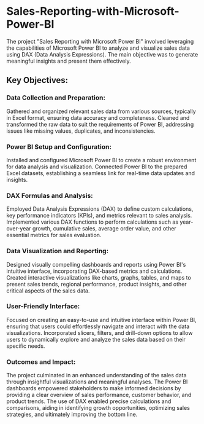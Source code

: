 # Sales-Reporting-with-Microsoft-Power-BI
The project "Sales Reporting with Microsoft Power BI" involved leveraging the capabilities of Microsoft Power BI to analyze and visualize sales data using DAX (Data Analysis Expressions). The main objective was to generate meaningful insights and present them effectively.

## Key Objectives:

### Data Collection and Preparation:

Gathered and organized relevant sales data from various sources, typically in Excel format, ensuring data accuracy and completeness.
Cleaned and transformed the raw data to suit the requirements of Power BI, addressing issues like missing values, duplicates, and inconsistencies.

### Power BI Setup and Configuration:
Installed and configured Microsoft Power BI to create a robust environment for data analysis and visualization.
Connected Power BI to the prepared Excel datasets, establishing a seamless link for real-time data updates and insights.

### DAX Formulas and Analysis:
Employed Data Analysis Expressions (DAX) to define custom calculations, key performance indicators (KPIs), and metrics relevant to sales analysis.
Implemented various DAX functions to perform calculations such as year-over-year growth, cumulative sales, average order value, and other essential metrics for sales evaluation.

### Data Visualization and Reporting:
Designed visually compelling dashboards and reports using Power BI's intuitive interface, incorporating DAX-based metrics and calculations.
Created interactive visualizations like charts, graphs, tables, and maps to present sales trends, regional performance, product insights, and other critical aspects of the sales data.

### User-Friendly Interface:
 Focused on creating an easy-to-use and intuitive interface within Power BI, ensuring that users could effortlessly navigate and interact with the data visualizations.
Incorporated slicers, filters, and drill-down options to allow users to dynamically explore and analyze the sales data based on their specific needs.

### Outcomes and Impact:
The project culminated in an enhanced understanding of the sales data through insightful visualizations and meaningful analyses. The Power BI dashboards empowered stakeholders to make informed decisions by providing a clear overview of sales performance, customer behavior, and product trends. The use of DAX enabled precise calculations and comparisons, aiding in identifying growth opportunities, optimizing sales strategies, and ultimately improving the bottom line.
